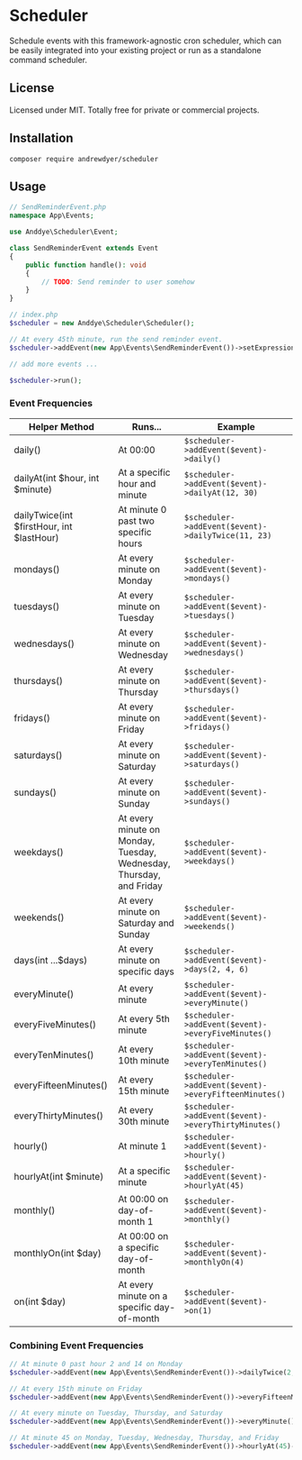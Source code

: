 # Scheduler
Schedule events with this framework-agnostic cron scheduler, which can be easily integrated into your existing project or run as a standalone command scheduler.

## License
Licensed under MIT. Totally free for private or commercial projects.

## Installation
```text
composer require andrewdyer/scheduler
```

## Usage
```php
// SendReminderEvent.php
namespace App\Events;

use Anddye\Scheduler\Event;

class SendReminderEvent extends Event
{
    public function handle(): void
    {
        // TODO: Send reminder to user somehow
    }
}
```

```php
// index.php
$scheduler = new Anddye\Scheduler\Scheduler();

// At every 45th minute, run the send reminder event.
$scheduler->addEvent(new App\Events\SendReminderEvent())->setExpression('*/45 * * * *');

// add more events ...

$scheduler->run();
```

### Event Frequencies
| Helper Method | Runs... | Example |
| --- | --- | --- |
| daily()| At 00:00 | `$scheduler->addEvent($event)->daily()` |
| dailyAt(int $hour, int $minute)| At a specific hour and minute | `$scheduler->addEvent($event)->dailyAt(12, 30)` |
| dailyTwice(int $firstHour, int $lastHour) | At minute 0 past two specific hours | `$scheduler->addEvent($event)->dailyTwice(11, 23)` |
| mondays() | At every minute on Monday | `$scheduler->addEvent($event)->mondays()` |
| tuesdays() | At every minute on Tuesday | `$scheduler->addEvent($event)->tuesdays()` |
| wednesdays() | At every minute on Wednesday | `$scheduler->addEvent($event)->wednesdays()` |
| thursdays() | At every minute on Thursday | `$scheduler->addEvent($event)->thursdays()` |
| fridays() | At every minute on Friday | `$scheduler->addEvent($event)->fridays()` |
| saturdays() | At every minute on Saturday | `$scheduler->addEvent($event)->saturdays()` |
| sundays() | At every minute on Sunday | `$scheduler->addEvent($event)->sundays()` |
| weekdays() | At every minute on Monday, Tuesday, Wednesday, Thursday, and Friday | `$scheduler->addEvent($event)->weekdays()` |
| weekends() | At every minute on Saturday and Sunday | `$scheduler->addEvent($event)->weekends()` |
| days(int ...$days) | At every minute on specific days | `$scheduler->addEvent($event)->days(2, 4, 6)` |
| everyMinute() | At every minute | `$scheduler->addEvent($event)->everyMinute()` |
| everyFiveMinutes() | At every 5th minute | `$scheduler->addEvent($event)->everyFiveMinutes()` |
| everyTenMinutes() | At every 10th minute| `$scheduler->addEvent($event)->everyTenMinutes()` |
| everyFifteenMinutes() | At every 15th minute | `$scheduler->addEvent($event)->everyFifteenMinutes()` |
| everyThirtyMinutes() | At every 30th minute | `$scheduler->addEvent($event)->everyThirtyMinutes()` |
| hourly() | At minute 1 | `$scheduler->addEvent($event)->hourly()` |
| hourlyAt(int $minute) | At a specific minute | `$scheduler->addEvent($event)->hourlyAt(45)` |
| monthly() | At 00:00 on day-of-month 1 | `$scheduler->addEvent($event)->monthly()` |
| monthlyOn(int $day) | At 00:00 on a specific day-of-month | `$scheduler->addEvent($event)->monthlyOn(4)` |
| on(int $day) | At every minute on a specific day-of-month | `$scheduler->addEvent($event)->on(1)` |

### Combining Event Frequencies
```php
// At minute 0 past hour 2 and 14 on Monday
$scheduler->addEvent(new App\Events\SendReminderEvent())->dailyTwice(2, 14)->mondays();
```

```php
// At every 15th minute on Friday
$scheduler->addEvent(new App\Events\SendReminderEvent())->everyFifteenMinutes()->fridays();
```

```php
// At every minute on Tuesday, Thursday, and Saturday
$scheduler->addEvent(new App\Events\SendReminderEvent())->everyMinute()->days(2, 4, 6);
```

```php
// At minute 45 on Monday, Tuesday, Wednesday, Thursday, and Friday
$scheduler->addEvent(new App\Events\SendReminderEvent())->hourlyAt(45)->weekdays();
```
